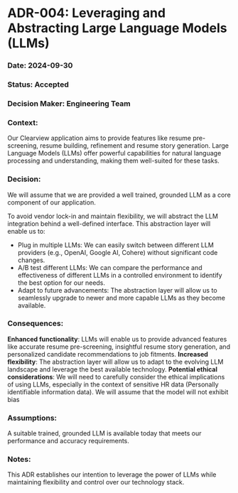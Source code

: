 # ADR-004: Leveraging and Abstracting Large Language Models (LLMs)

### Date: 2024-09-30

### Status: Accepted

### Decision Maker: Engineering Team

### Context:

Our Clearview application aims to provide features like resume pre-screening, resume building, refinement and resume story generation. Large Language Models (LLMs) offer powerful capabilities for natural language processing and understanding, making them well-suited for these tasks.

### Decision:

We will assume that we are provided a well trained, grounded LLM as a core component of our application.

To avoid vendor lock-in and maintain flexibility, we will abstract the LLM integration behind a well-defined interface. This abstraction layer will enable us to:

- Plug in multiple LLMs: We can easily switch between different LLM providers (e.g., OpenAI, Google AI, Cohere) without significant code changes.
- A/B test different LLMs: We can compare the performance and effectiveness of different LLMs in a controlled environment to identify the best option for our needs.
- Adapt to future advancements: The abstraction layer will allow us to seamlessly upgrade to newer and more capable LLMs as they become available.


### Consequences:

**Enhanced functionality**: LLMs will enable us to provide advanced features like accurate resume pre-screening, insightful resume story generation, and personalized candidate recommendations to job fitments.
**Increased flexibility**: The abstraction layer will allow us to adapt to the evolving LLM landscape and leverage the best available technology.
**Potential ethical considerations**: We will need to carefully consider the ethical implications of using LLMs, especially in the context of sensitive HR data (Personally identifiable information data). We will assume that the model will not exhibit bias

### Assumptions:

A suitable trained, grounded LLM is available today that meets our performance and accuracy requirements.


### Notes:

This ADR establishes our intention to leverage the power of LLMs while maintaining flexibility and control over our technology stack.